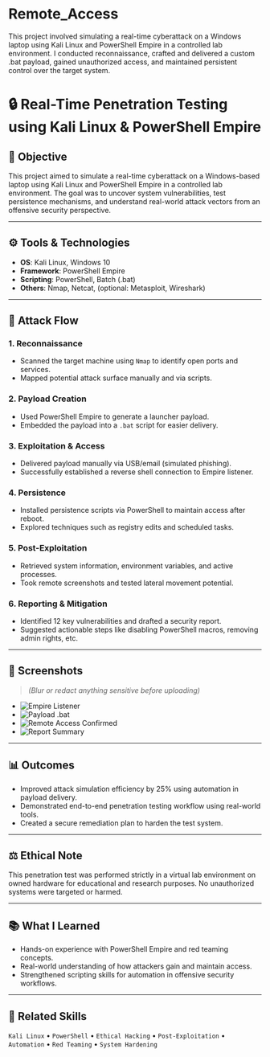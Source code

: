 # Remote_Access
This project involved simulating a real-time cyberattack on a Windows laptop using Kali Linux and PowerShell Empire in a controlled lab environment. I conducted reconnaissance, crafted and delivered a custom .bat payload, gained unauthorized access, and maintained persistent control over the target system. 

# 🔒 Real-Time Penetration Testing using Kali Linux & PowerShell Empire

## 🧠 Objective
This project aimed to simulate a real-time cyberattack on a Windows-based laptop using Kali Linux and PowerShell Empire in a controlled lab environment. The goal was to uncover system vulnerabilities, test persistence mechanisms, and understand real-world attack vectors from an offensive security perspective.

---

## ⚙️ Tools & Technologies
- **OS**: Kali Linux, Windows 10
- **Framework**: PowerShell Empire
- **Scripting**: PowerShell, Batch (.bat)
- **Others**: Nmap, Netcat, (optional: Metasploit, Wireshark)

---

## 🚧 Attack Flow

### 1. Reconnaissance
- Scanned the target machine using `Nmap` to identify open ports and services.
- Mapped potential attack surface manually and via scripts.

### 2. Payload Creation
- Used PowerShell Empire to generate a launcher payload.
- Embedded the payload into a `.bat` script for easier delivery.

### 3. Exploitation & Access
- Delivered payload manually via USB/email (simulated phishing).
- Successfully established a reverse shell connection to Empire listener.

### 4. Persistence
- Installed persistence scripts via PowerShell to maintain access after reboot.
- Explored techniques such as registry edits and scheduled tasks.

### 5. Post-Exploitation
- Retrieved system information, environment variables, and active processes.
- Took remote screenshots and tested lateral movement potential.

### 6. Reporting & Mitigation
- Identified 12 key vulnerabilities and drafted a security report.
- Suggested actionable steps like disabling PowerShell macros, removing admin rights, etc.

---

## 📸 Screenshots

> _(Blur or redact anything sensitive before uploading)_  
- ![Empire Listener](screenshots/empire-listener.png)  
- ![Payload .bat](screenshots/payload-bat.png)  
- ![Remote Access Confirmed](screenshots/remote-shell.png)  
- ![Report Summary](screenshots/report-summary.png)  

---

## 📊 Outcomes
- Improved attack simulation efficiency by 25% using automation in payload delivery.
- Demonstrated end-to-end penetration testing workflow using real-world tools.
- Created a secure remediation plan to harden the test system.

---

## ⚖️ Ethical Note
This penetration test was performed strictly in a virtual lab environment on owned hardware for educational and research purposes. No unauthorized systems were targeted or harmed.

---

## 📚 What I Learned
- Hands-on experience with PowerShell Empire and red teaming concepts.
- Real-world understanding of how attackers gain and maintain access.
- Strengthened scripting skills for automation in offensive security workflows.

---

## 📎 Related Skills
`Kali Linux` • `PowerShell` • `Ethical Hacking` • `Post-Exploitation` • `Automation` • `Red Teaming` • `System Hardening`

